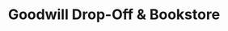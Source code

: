 ---
title: "Goodwill Drop-Off & Bookstore"
url: /cedar-park/goodwill-drop-off-und-bookstore/
shop: Bücher
---